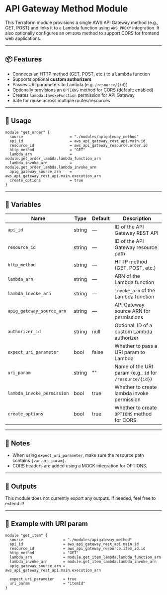 
# API Gateway Method Module

This Terraform module provisions a single AWS API Gateway method (e.g., GET, POST) and links it to a Lambda function using `AWS_PROXY` integration. It also optionally configures an `OPTIONS` method to support CORS for frontend web applications.

---

## 📦 Features

- Connects an HTTP method (GET, POST, etc.) to a Lambda function
- Supports optional **custom authorizers**
- Passes URI parameters to Lambda (e.g. `/resource/{id}`)
- Optionally provisions an `OPTIONS` method for CORS (default: enabled)
- Creates `lambda:InvokeFunction` permission for API Gateway
- Safe for reuse across multiple routes/resources

---

## 🚀 Usage

```hcl
module "get_order" {
  source                     = "./modules/apigateway_method"
  api_id                     = aws_api_gateway_rest_api.main.id
  resource_id                = aws_api_gateway_resource.order.id
  http_method                = "GET"
  lambda_arn                 = module.get_order_lambda.lambda_function_arn
  lambda_invoke_arn          = module.get_order_lambda.lambda_invoke_arn
  apig_gateway_source_arn    = aws_api_gateway_rest_api.main.execution_arn
  create_options             = true
}
```

---

## 🔧 Variables

| Name                      | Type     | Default | Description |
|---------------------------|----------|---------|-------------|
| `api_id`                  | string   | —       | ID of the API Gateway REST API |
| `resource_id`             | string   | —       | ID of the API Gateway resource path |
| `http_method`             | string   | —       | HTTP method (GET, POST, etc.) |
| `lambda_arn`              | string   | —       | ARN of the Lambda function |
| `lambda_invoke_arn`       | string   | —       | `invoke_arn` of the Lambda function |
| `apig_gateway_source_arn` | string   | —       | API Gateway source ARN for permissions |
| `authorizer_id`           | string   | null    | Optional: ID of a custom Lambda authorizer |
| `expect_uri_parameter`    | bool     | false   | Whether to pass a URI param to Lambda |
| `uri_param`               | string   | ""      | Name of the URI param (e.g., `id` for `/resource/{id}`) |
| `lambda_invoke_permission`| bool     | true    | Whether to create lambda invoke permission |
| `create_options`          | bool     | true    | Whether to create `OPTIONS` method for CORS |

---

## 🛑 Notes

- When using `expect_uri_parameter`, make sure the resource path contains `{var.uri_param}`.
- CORS headers are added using a MOCK integration for OPTIONS.

---

## 📁 Outputs

This module does not currently export any outputs. If needed, feel free to extend it!

---

## 🧪 Example with URI param

```hcl
module "get_item" {
  source                  = "./modules/apigateway_method"
  api_id                  = aws_api_gateway_rest_api.main.id
  resource_id             = aws_api_gateway_resource.item_id.id
  http_method             = "GET"
  lambda_arn              = module.get_item_lambda.lambda_function_arn
  lambda_invoke_arn       = module.get_item_lambda.lambda_invoke_arn
  apig_gateway_source_arn = aws_api_gateway_rest_api.main.execution_arn

  expect_uri_parameter    = true
  uri_param               = "itemId"
}
```
